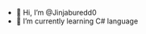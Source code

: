 - 👋 Hi, I’m @Jinjaburedd0
- 🌱 I’m currently learning C# language

<!---
Jinjaburedd0/Jinjaburedd0 is a ✨ special ✨ repository because its `README.md` (this file) appears on your GitHub profile.
You can click the Preview link to take a look at your changes.
--->
